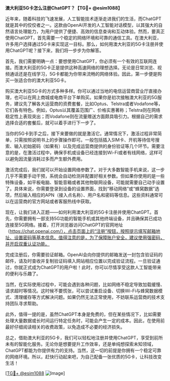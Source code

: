 **澳大利亚5G卡怎么注册ChatGPT？【TG💪+ @esim1088】**

近年来，随着科技的飞速发展，人工智能技术逐渐走进我们的生活，而ChatGPT就是其中的佼佼者之一。这款由OpenAI开发的人工智能对话模型，以其强大的自然语言处理能力，为用户提供了便捷、高效的信息查询和互动体验。然而，要真正使用ChatGPT，首先需要一个稳定的网络环境和可靠的通信工具。在澳大利亚，许多用户选择通过5G卡来实现这一目标。那么，如何用澳大利亚的5G卡注册并使用ChatGPT呢？接下来，我们将一步步为你解答。

首先，我们需要明确一点：要想使用ChatGPT，你必须有一个有效的互联网连接。而澳大利亚的5G卡正是提供这种高速网络的理想选择。无论是日常浏览、视频通话还是在线学习，5G卡都能为你带来流畅的网络体验。因此，第一步便是购买一张适合你的澳大利亚5G卡。

购买澳大利亚5G卡的方式多种多样。你可以通过当地的电信运营商营业厅直接办理，也可以在网上商城或电商平台下单购买。如果你是初次接触澳大利亚的5G服务，建议先了解各大运营商的资费套餐，比如Optus、Telstra或者Vodafone等，它们各有特色。例如，Optus以其覆盖范围广、价格实惠著称；Telstra则在网络稳定性上表现突出；而Vodafone则在流量赠送方面颇具吸引力。根据自己的需求选择合适的套餐后，就可以着手进行下一步了。

当你的5G卡到手之后，接下来要做的就是激活它。通常情况下，激活过程非常简单，只需按照说明书上的步骤操作即可。一般包括插入SIM卡、开机等待信号搜索、输入初始密码（如果有）以及完成运营商提供的身份验证等几个环节。需要注意的是，在激活过程中，确保手机或设备已经连接到Wi-Fi或者有线网络，这样可以避免因流量消耗过多而产生额外费用。

激活完成后，我们就可以开始设置网络参数了。对于大多数智能手机来说，这一步几乎不需要手动干预，系统会自动检测并配置好相关参数。但如果你使用的是一些特殊设备，如平板电脑、智能音箱或者其他物联网设备，可能就需要自己动手设置了。具体来说，你需要登录到设备的设置界面，找到“移动网络”或“蜂窝数据”选项，然后输入相应的APN（接入点名称）、用户名和密码等信息。这些资料通常可以在运营商的官方网站或者客服热线中获取。

现在，让我们进入正题——如何利用澳大利亚的5G卡注册并使用ChatGPT。首先，你需要拥有一部支持5G功能的智能手机或其他终端设备，并且确保其已成功连接至5G网络。接着，打开浏览器访问ChatGPT的官网地址（https://chat.openai.com/），点击页面上的“注册”按钮，按照提示填写邮箱地址、设置密码等基本信息。值得注意的是，为了保障账户安全，建议使用强密码，并开启双重认证功能。

完成注册后，你需要验证邮箱。OpenAI会向你提供的邮箱发送一封包含验证码的邮件，请及时查收并复制验证码填入网站相应位置以完成验证流程。一旦验证通过，你就正式成为ChatGPT的用户啦！此时，你可以尽情享受这款人工智能带来的便利与乐趣了。

当然，在实际使用过程中，可能会遇到各种问题，比如网络不稳定导致加载缓慢、请求超时等情况。这时候不要慌张，可以尝试重启设备、切换Wi-Fi与蜂窝数据模式、清理缓存等方式解决问题。如果仍然无法正常使用，不妨联系运营商的技术支持团队寻求帮助。

此外，值得一提的是，虽然ChatGPT本身是免费的，但在某些情况下，比如需要处理大量数据或长时间运行特定任务时，可能会产生一定的成本。因此，在使用前最好仔细阅读相关的收费政策，以免造成不必要的经济损失。

总之，借助澳大利亚的5G卡，我们可以轻松地注册并使用ChatGPT，享受到前所未有的智能化服务。无论你是想要提升工作效率，还是单纯想探索未知领域，ChatGPT都能为你提供有力的支持。当然，这一切的前提是你拥有一个稳定可靠的网络环境。所以，赶快行动起来吧，为自己配备一张优质的5G卡，让科技改变生活！

[[TG💪+ @esim1088](https://t.me/s/esim1088) ![Image](https://i.postimg.cc/4NQfJmqS/Snipaste-2025-05-13-00-14-12.png)]
